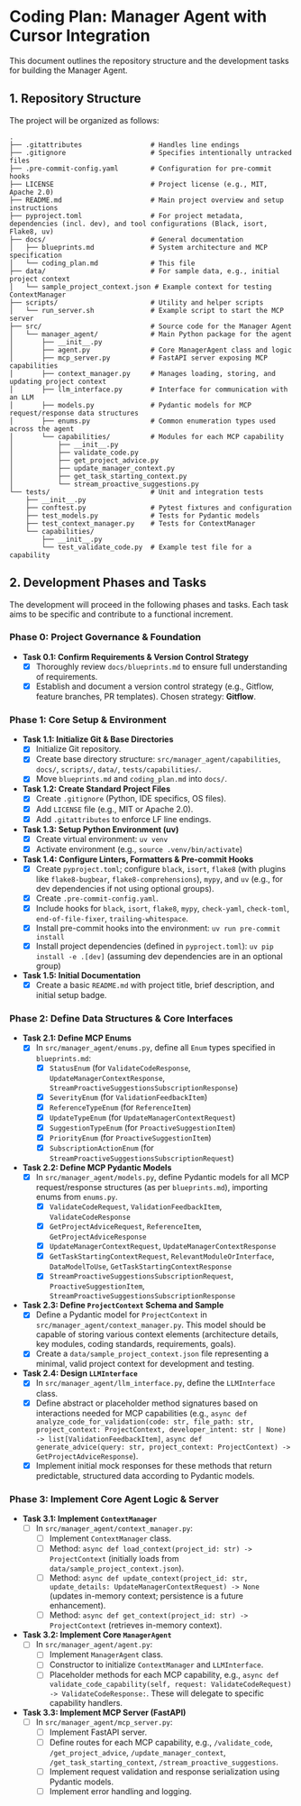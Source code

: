 # Coding Plan: Manager Agent with Cursor Integration

This document outlines the repository structure and the development tasks for building the Manager Agent.

## 1. Repository Structure

The project will be organized as follows:

```
.
├── .gitattributes                 # Handles line endings
├── .gitignore                     # Specifies intentionally untracked files
├── .pre-commit-config.yaml        # Configuration for pre-commit hooks
├── LICENSE                        # Project license (e.g., MIT, Apache 2.0)
├── README.md                      # Main project overview and setup instructions
├── pyproject.toml                 # For project metadata, dependencies (incl. dev), and tool configurations (Black, isort, Flake8, uv)
├── docs/                          # General documentation
│   ├── blueprints.md              # System architecture and MCP specification
│   └── coding_plan.md             # This file
├── data/                          # For sample data, e.g., initial project context
│   └── sample_project_context.json # Example context for testing ContextManager
├── scripts/                       # Utility and helper scripts
│   └── run_server.sh              # Example script to start the MCP server
├── src/                           # Source code for the Manager Agent
│   └── manager_agent/             # Main Python package for the agent
│       ├── __init__.py
│       ├── agent.py               # Core ManagerAgent class and logic
│       ├── mcp_server.py          # FastAPI server exposing MCP capabilities
│       ├── context_manager.py     # Manages loading, storing, and updating project context
│       ├── llm_interface.py       # Interface for communication with an LLM
│       ├── models.py              # Pydantic models for MCP request/response data structures
│       ├── enums.py               # Common enumeration types used across the agent
│       └── capabilities/          # Modules for each MCP capability
│           ├── __init__.py
│           ├── validate_code.py
│           ├── get_project_advice.py
│           ├── update_manager_context.py
│           ├── get_task_starting_context.py
│           └── stream_proactive_suggestions.py
└── tests/                         # Unit and integration tests
    ├── __init__.py
    ├── conftest.py                # Pytest fixtures and configuration
    ├── test_models.py             # Tests for Pydantic models
    ├── test_context_manager.py    # Tests for ContextManager
    └── capabilities/
        ├── __init__.py
        └── test_validate_code.py  # Example test file for a capability
```

## 2. Development Phases and Tasks

The development will proceed in the following phases and tasks. Each task aims to be specific and contribute to a functional increment.

### Phase 0: Project Governance & Foundation

*   **Task 0.1: Confirm Requirements & Version Control Strategy**
    *   [x] Thoroughly review `docs/blueprints.md` to ensure full understanding of requirements.
    *   [x] Establish and document a version control strategy (e.g., Gitflow, feature branches, PR templates). Chosen strategy: **Gitflow**.

### Phase 1: Core Setup & Environment

*   **Task 1.1: Initialize Git & Base Directories**
    *   [x] Initialize Git repository.
    *   [x] Create base directory structure: `src/manager_agent/capabilities`, `docs/`, `scripts/`, `data/`, `tests/capabilities/`.
    *   [x] Move `blueprints.md` and `coding_plan.md` into `docs/`.
*   **Task 1.2: Create Standard Project Files**
    *   [x] Create `.gitignore` (Python, IDE specifics, OS files).
    *   [x] Add `LICENSE` file (e.g., MIT or Apache 2.0).
    *   [x] Add `.gitattributes` to enforce LF line endings.
*   **Task 1.3: Setup Python Environment (uv)**
    *   [x] Create virtual environment: `uv venv`
    *   [x] Activate environment (e.g., `source .venv/bin/activate`)
*   **Task 1.4: Configure Linters, Formatters & Pre-commit Hooks**
    *   [x] Create `pyproject.toml`; configure `black`, `isort`, `flake8` (with plugins like `flake8-bugbear`, `flake8-comprehensions`), `mypy`, and `uv` (e.g., for dev dependencies if not using optional groups).
    *   [x] Create `.pre-commit-config.yaml`.
    *   [x] Include hooks for `black`, `isort`, `flake8`, `mypy`, `check-yaml`, `check-toml`, `end-of-file-fixer`, `trailing-whitespace`.
    *   [x] Install pre-commit hooks into the environment: `uv run pre-commit install`
    *   [x] Install project dependencies (defined in `pyproject.toml`): `uv pip install -e .[dev]` (assuming dev dependencies are in an optional group)
*   **Task 1.5: Initial Documentation**
    *   [x] Create a basic `README.md` with project title, brief description, and initial setup badge.

### Phase 2: Define Data Structures & Core Interfaces

*   **Task 2.1: Define MCP Enums**
    *   [x] In `src/manager_agent/enums.py`, define all `Enum` types specified in `blueprints.md`:
        *   [x] `StatusEnum` (for `ValidateCodeResponse`, `UpdateManagerContextResponse`, `StreamProactiveSuggestionsSubscriptionResponse`)
        *   [x] `SeverityEnum` (for `ValidationFeedbackItem`)
        *   [x] `ReferenceTypeEnum` (for `ReferenceItem`)
        *   [x] `UpdateTypeEnum` (for `UpdateManagerContextRequest`)
        *   [x] `SuggestionTypeEnum` (for `ProactiveSuggestionItem`)
        *   [x] `PriorityEnum` (for `ProactiveSuggestionItem`)
        *   [x] `SubscriptionActionEnum` (for `StreamProactiveSuggestionsSubscriptionRequest`)
*   **Task 2.2: Define MCP Pydantic Models**
    *   [x] In `src/manager_agent/models.py`, define Pydantic models for all MCP request/response structures (as per `blueprints.md`), importing enums from `enums.py`.
        *   [x] `ValidateCodeRequest`, `ValidationFeedbackItem`, `ValidateCodeResponse`
        *   [x] `GetProjectAdviceRequest`, `ReferenceItem`, `GetProjectAdviceResponse`
        *   [x] `UpdateManagerContextRequest`, `UpdateManagerContextResponse`
        *   [x] `GetTaskStartingContextRequest`, `RelevantModuleOrInterface`, `DataModelToUse`, `GetTaskStartingContextResponse`
        *   [x] `StreamProactiveSuggestionsSubscriptionRequest`, `ProactiveSuggestionItem`, `StreamProactiveSuggestionsSubscriptionResponse`
*   **Task 2.3: Define `ProjectContext` Schema and Sample**
    *   [x] Define a Pydantic model for `ProjectContext` in `src/manager_agent/context_manager.py`. This model should be capable of storing various context elements (architecture details, key modules, coding standards, requirements, goals).
    *   [x] Create a `data/sample_project_context.json` file representing a minimal, valid project context for development and testing.
*   **Task 2.4: Design `LLMInterface`**
    *   [x] In `src/manager_agent/llm_interface.py`, define the `LLMInterface` class.
    *   [x] Define abstract or placeholder method signatures based on interactions needed for MCP capabilities (e.g., `async def analyze_code_for_validation(code: str, file_path: str, project_context: ProjectContext, developer_intent: str | None) -> list[ValidationFeedbackItem]`, `async def generate_advice(query: str, project_context: ProjectContext) -> GetProjectAdviceResponse`).
    *   [x] Implement initial mock responses for these methods that return predictable, structured data according to Pydantic models.

### Phase 3: Implement Core Agent Logic & Server

*   **Task 3.1: Implement `ContextManager`**
    *   [ ] In `src/manager_agent/context_manager.py`:
        *   [ ] Implement `ContextManager` class.
        *   [ ] Method: `async def load_context(project_id: str) -> ProjectContext` (initially loads from `data/sample_project_context.json`).
        *   [ ] Method: `async def update_context(project_id: str, update_details: UpdateManagerContextRequest) -> None` (updates in-memory context; persistence is a future enhancement).
        *   [ ] Method: `async def get_context(project_id: str) -> ProjectContext` (retrieves in-memory context).
*   **Task 3.2: Implement Core `ManagerAgent`**
    *   [ ] In `src/manager_agent/agent.py`:
        *   [ ] Implement `ManagerAgent` class.
        *   [ ] Constructor to initialize `ContextManager` and `LLMInterface`.
        *   [ ] Placeholder methods for each MCP capability, e.g., `async def validate_code_capability(self, request: ValidateCodeRequest) -> ValidateCodeResponse:`. These will delegate to specific capability handlers.
*   **Task 3.3: Implement MCP Server (FastAPI)**
    *   [ ] In `src/manager_agent/mcp_server.py`:
        *   [ ] Implement FastAPI server.
        *   [ ] Define routes for each MCP capability, e.g., `/validate_code`, `/get_project_advice`, `/update_manager_context`, `/get_task_starting_context`, `/stream_proactive_suggestions`.
        *   [ ] Implement request validation and response serialization using Pydantic models.
        *   [ ] Implement error handling and logging.
